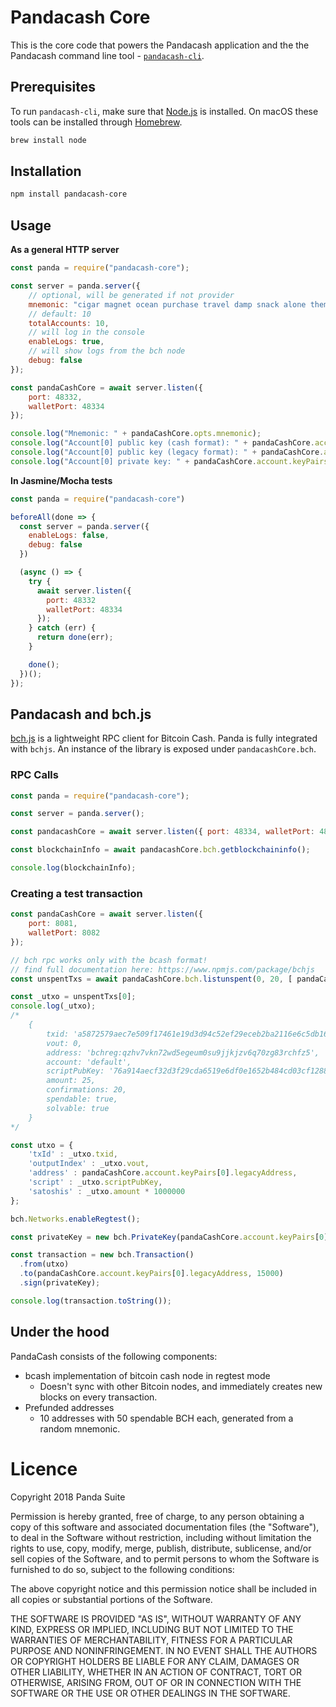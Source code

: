 # Pandacash Core

This is the core code that powers the Pandacash application and the the Pandacash command line tool - [`pandacash-cli`](https://github.com/panda-suite/pandacash-cli).

## Prerequisites
To run `pandacash-cli`, make sure that [Node.js](https://nodejs.org/) is installed.
On macOS these tools can be installed through [Homebrew](https://brew.sh/).
```bash
brew install node
```

## Installation
```bash
npm install pandacash-core
```

## Usage

**As a general HTTP server**
```js
const panda = require("pandacash-core");

const server = panda.server({
    // optional, will be generated if not provider
    mnemonic: "cigar magnet ocean purchase travel damp snack alone theme budget wagon wrong",
    // default: 10
    totalAccounts: 10,
    // will log in the console
    enableLogs: true,
    // will show logs from the bch node
    debug: false
});

const pandaCashCore = await server.listen({
    port: 48332,
    walletPort: 48334
});

console.log("Mnemonic: " + pandaCashCore.opts.mnemonic);
console.log("Account[0] public key (cash format): " + pandaCashCore.account.keyPairs[0].cashAddress);
console.log("Account[0] public key (legacy format): " + pandaCashCore.account.keyPairs[0].legacyAddress);
console.log("Account[0] private key: " + pandaCashCore.account.keyPairs[0].privateKey);
```

**In Jasmine/Mocha tests**
```js
const panda = require("pandacash-core")

beforeAll(done => {
  const server = panda.server({
    enableLogs: false,
    debug: false
  })

  (async () => {
    try {
      await server.listen({
        port: 48332
        walletPort: 48334
      });
    } catch (err) {
      return done(err);
    }

    done();
  })();
});
```

## Pandacash and bch.js
[bch.js](https://www.npmjs.com/package/bchjs) is a lightweight RPC client for Bitcoin Cash. Panda is fully integrated with `bchjs`. An instance of the library is exposed under `pandacashCore.bch`.

### RPC Calls
```javascript
const panda = require("pandacash-core");

const server = panda.server();

const pandacashCore = await server.listen({ port: 48334, walletPort: 48335 });

const blockchainInfo = await pandacashCore.bch.getblockchaininfo();

console.log(blockchainInfo);
```

### Creating a test transaction
```javascript
const pandaCashCore = await server.listen({
    port: 8081,
    walletPort: 8082
});

// bch rpc works only with the bcash format!
// find full documentation here: https://www.npmjs.com/package/bchjs
const unspentTxs = await pandaCashCore.bch.listunspent(0, 20, [ pandaCashCore.account.keyPairs[0].cashAddress ]);

const _utxo = unspentTxs[0];
console.log(_utxo);
/*
    {
        txid: 'a5872579aec7e509f17461e19d3d94c52ef29eceb2ba2116e6c5db164d3d0a57',
        vout: 0,
        address: 'bchreg:qzhv7vkn72wd5egeum0su9jjkjzv6q70zg83rchfz5',
        account: 'default',
        scriptPubKey: '76a914aecf32d3f29cda6519e6df0e1652b484cd03cf1288ac',
        amount: 25,
        confirmations: 20,
        spendable: true,
        solvable: true
    }
*/

const utxo = {
    'txId' : _utxo.txid,
    'outputIndex' : _utxo.vout,
    'address' : pandaCashCore.account.keyPairs[0].legacyAddress,
    'script' : _utxo.scriptPubKey,
    'satoshis' : _utxo.amount * 1000000
};

bch.Networks.enableRegtest();

const privateKey = new bch.PrivateKey(pandaCashCore.account.keyPairs[0].privateKey, "regtest");

const transaction = new bch.Transaction()
  .from(utxo)
  .to(pandaCashCore.account.keyPairs[0].legacyAddress, 15000)
  .sign(privateKey);

console.log(transaction.toString());
```

## Under the hood
PandaCash consists of the following components:
* bcash implementation of bitcoin cash node in regtest mode
  * Doesn't sync with other Bitcoin nodes, and immediately creates new blocks on every transaction.
* Prefunded addresses
  * 10 addresses with 50 spendable BCH each, generated from a random mnemonic.

# Licence
Copyright 2018 Panda Suite

Permission is hereby granted, free of charge, to any person obtaining a copy of this software and associated documentation files (the "Software"), to deal in the Software without restriction, including without limitation the rights to use, copy, modify, merge, publish, distribute, sublicense, and/or sell copies of the Software, and to permit persons to whom the Software is furnished to do so, subject to the following conditions:

The above copyright notice and this permission notice shall be included in all copies or substantial portions of the Software.

THE SOFTWARE IS PROVIDED "AS IS", WITHOUT WARRANTY OF ANY KIND, EXPRESS OR IMPLIED, INCLUDING BUT NOT LIMITED TO THE WARRANTIES OF MERCHANTABILITY, FITNESS FOR A PARTICULAR PURPOSE AND NONINFRINGEMENT. IN NO EVENT SHALL THE AUTHORS OR COPYRIGHT HOLDERS BE LIABLE FOR ANY CLAIM, DAMAGES OR OTHER LIABILITY, WHETHER IN AN ACTION OF CONTRACT, TORT OR OTHERWISE, ARISING FROM, OUT OF OR IN CONNECTION WITH THE SOFTWARE OR THE USE OR OTHER DEALINGS IN THE SOFTWARE.

